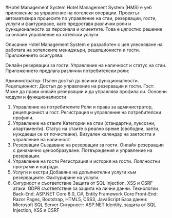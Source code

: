 #Hotel Management System
Hotel Management System (HMS) е уеб приложение за управление на хотелски операции. Проектът автоматизира процесите по управление на стаи, резервации, гости, услуги и фактуриране, като предоставя различни роли и функционалности за персонала и клиентите. Това е цялостно решение за онлайн управление на хотелски услуги.

Описание
Hotel Management System е разработен с цел улесняване на работата на хотелските мениджъри, рецепционисти и гости. Приложението осигурява:

Онлайн резервации за гости.
Управление на наличност и статус на стаи.
Приложението предлага различни потребителски роли:

Администратор: Пълен достъп до всички функционалности.
Рецепционист: Достъп до управление на резервации и гости.
Гост: Може да прави онлайн резервации и да управлява профила си.
Основни модули и функционалности
1. Управление на потребителите
Роли и права за администратор, рецепционист и гост.
Регистрация и управление на потребителски профили.
2. Управление на стаите
Категории на стаи (стандартни, луксозни, апартаменти).
Статус на стаите в реално време (свободни, заети, нуждаещи се от почистване).
Визуален календар на заетостта и управление на наличност.
3. Резервации
Създаване на резервации за гости.
Онлайн резервации с динамично ценообразуване.
Потвърждения и управление на резервации.
4. Управление на гости
Регистрация и история на гости.
Лоялностни програми и награди.
5. Услуги и екстри
Добавяне на допълнителни услуги към резервациите.
Фактуриране на услуги.
8. Сигурност и съответствие
Защита от SQL Injection, XSS и CSRF атаки.
GDPR съответствие за защита на лични данни.
Технологии
Back-End: ASP.NET Core 8.0, C#, Entity Framework Core
Front-End: Razor Pages, Bootstrap, HTML5, CSS3, JavaScript
База данни: Microsoft SQL Server
Сигурност: ASP.NET Identity, защита от SQL Injection, XSS и CSRF
